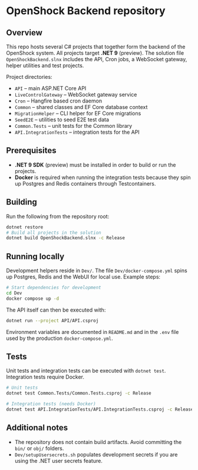 # OpenShock Backend repository

## Overview
This repo hosts several C# projects that together form the backend of the OpenShock system. All projects target **.NET 9** (preview). The solution file `OpenShockBackend.slnx` includes the API, Cron jobs, a WebSocket gateway, helper utilities and test projects.

Project directories:
- `API` – main ASP.NET Core API
- `LiveControlGateway` – WebSocket gateway service
- `Cron` – Hangfire based cron daemon
- `Common` – shared classes and EF Core database context
- `MigrationHelper` – CLI helper for EF Core migrations
- `SeedE2E` – utilities to seed E2E test data
- `Common.Tests` – unit tests for the Common library
- `API.IntegrationTests` – integration tests for the API

## Prerequisites
- **.NET 9 SDK** (preview) must be installed in order to build or run the projects.
- **Docker** is required when running the integration tests because they spin up Postgres and Redis containers through Testcontainers.

## Building
Run the following from the repository root:

```bash
dotnet restore
# Build all projects in the solution
dotnet build OpenShockBackend.slnx -c Release
```

## Running locally
Development helpers reside in `Dev/`. The file `Dev/docker-compose.yml` spins up Postgres, Redis and the WebUI for local use. Example steps:

```bash
# Start dependencies for development
cd Dev
docker compose up -d
```

The API itself can then be executed with:

```bash
dotnet run --project API/API.csproj
```

Environment variables are documented in `README.md` and in the `.env` file used by the production `docker-compose.yml`.

## Tests
Unit tests and integration tests can be executed with `dotnet test`. Integration tests require Docker.

```bash
# Unit tests
dotnet test Common.Tests/Common.Tests.csproj -c Release

# Integration tests (needs Docker)
dotnet test API.IntegrationTests/API.IntegrationTests.csproj -c Release
```

## Additional notes
- The repository does not contain build artifacts. Avoid committing the `bin/` or `obj/` folders.
- `Dev/setupUsersecrets.sh` populates development secrets if you are using the .NET user secrets feature.
